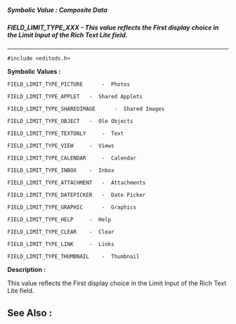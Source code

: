 ##### Symbolic Value : Composite Data
##### FIELD_LIMIT_TYPE_XXX - This value reflects the First display choice in the Limit Input of the Rich Text Lite field.
---
```
#include <editods.h>
```

**Symbolic Values :**

	FIELD_LIMIT_TYPE_PICTURE	  -  Photos

	FIELD_LIMIT_TYPE_APPLET	  -  Shared Applets

	FIELD_LIMIT_TYPE_SHAREDIMAGE	  -  Shared Images

	FIELD_LIMIT_TYPE_OBJECT	  -  Ole Objects

	FIELD_LIMIT_TYPE_TEXTONLY	  -  Text

	FIELD_LIMIT_TYPE_VIEW	  -  Views

	FIELD_LIMIT_TYPE_CALENDAR	  -  Calendar

	FIELD_LIMIT_TYPE_INBOX	  -  Inbox

	FIELD_LIMIT_TYPE_ATTACHMENT	  -  Attachments

	FIELD_LIMIT_TYPE_DATEPICKER	  -  Date Picker

	FIELD_LIMIT_TYPE_GRAPHIC	  -  Graphics

	FIELD_LIMIT_TYPE_HELP	  -  Help

	FIELD_LIMIT_TYPE_CLEAR	  -  Clear

	FIELD_LIMIT_TYPE_LINK	  -  Links

	FIELD_LIMIT_TYPE_THUMBNAIL	  -  Thumbnail


**Description :**

This value reflects the First display choice in the Limit Input of the Rich Text Lite field.


**See Also :**
---
